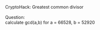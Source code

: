 CryptoHack: Greatest common divisor
<br>
<br>
Question:
<br>
calculate gcd(a,b) for a = 66528, b = 52920
